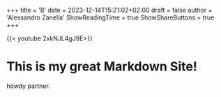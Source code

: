 +++
title = 'B'
date = 2023-12-14T15:21:02+02:00
draft = false
author = 'Alessandro Zanella'
ShowReadingTime = true
ShowShareButtons = true
+++

{{< youtube 2xkNJL4gJ9E>}}

# This is my great Markdown Site!

howdy partner.
